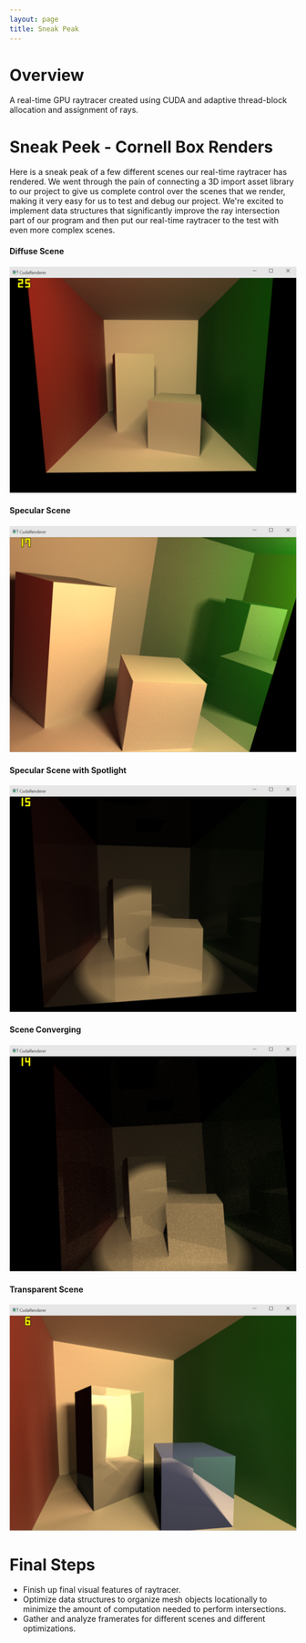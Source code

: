 ```yaml
---
layout: page
title: Sneak Peak
---
```


# Overview
A real-time GPU raytracer created using CUDA and adaptive thread-block allocation and assignment of rays.

# Sneak Peek - Cornell Box Renders

Here is a sneak peak of a few different scenes our real-time raytracer has rendered.  We went through the pain of connecting a 3D import asset library to our project to give us complete control over the scenes that we render, making it very easy for us to test and debug our project.  We're excited to implement data structures that significantly improve the ray intersection part of our program and then put our real-time raytracer to the test with even more complex scenes.

#### Diffuse Scene
![Diffuse Render](images/diffuse.PNG "Diffuse Render")

#### Specular Scene
![Specular Render](images/specular.PNG "Specular Render")

#### Specular Scene with Spotlight
![Spotlight Render](images/spot.PNG "Spotlight Render")

#### Scene Converging
![Converging Render](images/converging.PNG "Converging Render")

#### Transparent Scene
![Transparent Render](images/transparent2.PNG "Transparent Render")

# Final Steps

* Finish up final visual features of raytracer.
* Optimize data structures to organize mesh objects locationally to minimize the amount of computation needed to perform intersections.
* Gather and analyze framerates for different scenes and different optimizations.